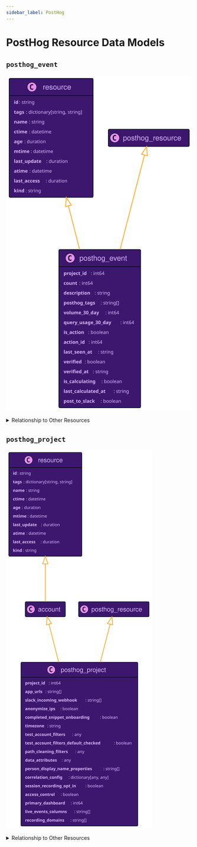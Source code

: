 ```yaml
---
sidebar_label: PostHog
---
```


# PostHog Resource Data Models

## `posthog_event`

![posthog_event data model](./img/posthog_event.svg)

<details>
<summary>Relationship to Other Resources</summary>
<div>

![posthog_event relationships](./img/posthog_event_relationships.svg)

</div>
</details>

## `posthog_project`

![posthog_project data model](./img/posthog_project.svg)

<details>
<summary>Relationship to Other Resources</summary>
<div>

![posthog_project relationships](./img/posthog_project_relationships.svg)

</div>
</details>
